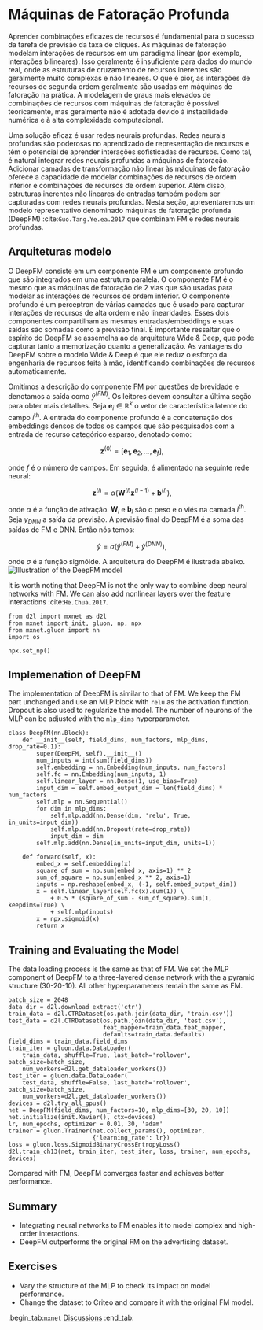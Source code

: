 # Máquinas de Fatoração Profunda

Aprender combinações eficazes de recursos é fundamental para o sucesso da tarefa de previsão da taxa de cliques. As máquinas de fatoração modelam interações de recursos em um paradigma linear (por exemplo, interações bilineares). Isso geralmente é insuficiente para dados do mundo real, onde as estruturas de cruzamento de recursos inerentes são geralmente muito complexas e não lineares. O que é pior, as interações de recursos de segunda ordem geralmente são usadas em máquinas de fatoração na prática. A modelagem de graus mais elevados de combinações de recursos com máquinas de fatoração é possível teoricamente, mas geralmente não é adotada devido à instabilidade numérica e à alta complexidade computacional.

Uma solução eficaz é usar redes neurais profundas. Redes neurais profundas são poderosas no aprendizado de representação de recursos e têm o potencial de aprender interações sofisticadas de recursos. Como tal, é natural integrar redes neurais profundas a máquinas de fatoração. Adicionar camadas de transformação não linear às máquinas de fatoração oferece a capacidade de modelar combinações de recursos de ordem inferior e combinações de recursos de ordem superior. Além disso, estruturas inerentes não lineares de entradas também podem ser capturadas com redes neurais profundas. Nesta seção, apresentaremos um modelo representativo denominado máquinas de fatoração profunda (DeepFM) :cite:`Guo.Tang.Ye.ea.2017` que combinam FM e redes neurais profundas.


## Arquiteturas modelo

O DeepFM consiste em um componente FM e um componente profundo que são integrados em uma estrutura paralela. O componente FM é o mesmo que as máquinas de fatoração de 2 vias que são usadas para modelar as interações de recursos de ordem inferior. O componente profundo é um perceptron de várias camadas que é usado para capturar interações de recursos de alta ordem e não linearidades. Esses dois componentes compartilham as mesmas entradas/embeddings e suas saídas são somadas como a previsão final. É importante ressaltar que o espírito do DeepFM se assemelha ao da arquitetura Wide \& Deep, que pode capturar tanto a memorização quanto a generalização. As vantagens do DeepFM sobre o modelo Wide \& Deep é que ele reduz o esforço da engenharia de recursos feita à mão, identificando combinações de recursos automaticamente.

Omitimos a descrição do componente FM por questões de brevidade e denotamos a saída como $\hat{y}^{(FM)}$. Os leitores devem consultar a última seção para obter mais detalhes. Seja $\mathbf{e}_i \in \mathbb{R}^{k}$ o vetor de característica latente do campo $i^\mathrm{th}$. A entrada do componente profundo é a concatenação dos embeddings densos de todos os campos que são pesquisados ​​com a entrada de recurso categórico esparso, denotado como:

$$
\mathbf{z}^{(0)}  = [\mathbf{e}_1, \mathbf{e}_2, ..., \mathbf{e}_f],
$$

onde $f$ é o número de campos. Em seguida, é alimentado na seguinte rede neural:

$$
\mathbf{z}^{(l)}  = \alpha(\mathbf{W}^{(l)}\mathbf{z}^{(l-1)} + \mathbf{b}^{(l)}),
$$

onde $\alpha$ é a função de ativação. $\mathbf{W}_{l}$ e $\mathbf{b}_{l}$ são o peso e o viés na camada $l^\mathrm{th}$. Seja $y_{DNN}$ a saída da previsão. A previsão final do DeepFM é a soma das saídas de FM e DNN. Então nós temos:

$$
\hat{y} = \sigma(\hat{y}^{(FM)} + \hat{y}^{(DNN)}),
$$

onde $\sigma$ é a função sigmóide. A arquitetura do DeepFM é ilustrada abaixo.
![Illustration of the DeepFM model](../img/rec-deepfm.svg)

It is worth noting that DeepFM is not the only way to combine deep neural networks with FM. We can also add nonlinear layers over the feature interactions :cite:`He.Chua.2017`.

```{.python .input  n=2}
from d2l import mxnet as d2l
from mxnet import init, gluon, np, npx
from mxnet.gluon import nn
import os

npx.set_np()
```

## Implemenation of DeepFM
The implementation of DeepFM is similar to that of FM. We keep the FM part unchanged and use an MLP block with `relu` as the activation function. Dropout is also used to regularize the model. The number of neurons of the MLP can be adjusted with the `mlp_dims` hyperparameter.

```{.python .input  n=2}
class DeepFM(nn.Block):
    def __init__(self, field_dims, num_factors, mlp_dims, drop_rate=0.1):
        super(DeepFM, self).__init__()
        num_inputs = int(sum(field_dims))
        self.embedding = nn.Embedding(num_inputs, num_factors)
        self.fc = nn.Embedding(num_inputs, 1)
        self.linear_layer = nn.Dense(1, use_bias=True)
        input_dim = self.embed_output_dim = len(field_dims) * num_factors
        self.mlp = nn.Sequential()
        for dim in mlp_dims:
            self.mlp.add(nn.Dense(dim, 'relu', True, in_units=input_dim))
            self.mlp.add(nn.Dropout(rate=drop_rate))
            input_dim = dim
        self.mlp.add(nn.Dense(in_units=input_dim, units=1))
        
    def forward(self, x):
        embed_x = self.embedding(x)
        square_of_sum = np.sum(embed_x, axis=1) ** 2
        sum_of_square = np.sum(embed_x ** 2, axis=1)
        inputs = np.reshape(embed_x, (-1, self.embed_output_dim))
        x = self.linear_layer(self.fc(x).sum(1)) \
            + 0.5 * (square_of_sum - sum_of_square).sum(1, keepdims=True) \
            + self.mlp(inputs)
        x = npx.sigmoid(x)
        return x
```

## Training and Evaluating the Model
The data loading process is the same as that of FM. We set the MLP component of DeepFM to a three-layered dense network with the a pyramid structure (30-20-10). All other hyperparameters remain the same as FM.

```{.python .input  n=4}
batch_size = 2048
data_dir = d2l.download_extract('ctr')
train_data = d2l.CTRDataset(os.path.join(data_dir, 'train.csv'))
test_data = d2l.CTRDataset(os.path.join(data_dir, 'test.csv'),
                           feat_mapper=train_data.feat_mapper,
                           defaults=train_data.defaults)
field_dims = train_data.field_dims
train_iter = gluon.data.DataLoader(
    train_data, shuffle=True, last_batch='rollover', batch_size=batch_size,
    num_workers=d2l.get_dataloader_workers())
test_iter = gluon.data.DataLoader(
    test_data, shuffle=False, last_batch='rollover', batch_size=batch_size,
    num_workers=d2l.get_dataloader_workers())
devices = d2l.try_all_gpus()
net = DeepFM(field_dims, num_factors=10, mlp_dims=[30, 20, 10])
net.initialize(init.Xavier(), ctx=devices)
lr, num_epochs, optimizer = 0.01, 30, 'adam'
trainer = gluon.Trainer(net.collect_params(), optimizer,
                        {'learning_rate': lr})
loss = gluon.loss.SigmoidBinaryCrossEntropyLoss()
d2l.train_ch13(net, train_iter, test_iter, loss, trainer, num_epochs, devices)
```

Compared with FM, DeepFM converges faster and achieves better performance.

## Summary 

* Integrating neural networks to FM enables it to model complex and high-order interactions. 
* DeepFM outperforms the original FM on the advertising dataset.

## Exercises

* Vary the structure of the MLP to check its impact on model performance.
* Change the dataset to Criteo and compare it with the original FM model.

:begin_tab:`mxnet`
[Discussions](https://discuss.d2l.ai/t/407)
:end_tab:
<!--stackedit_data:
eyJoaXN0b3J5IjpbLTM1ODAwNjUwNV19
-->